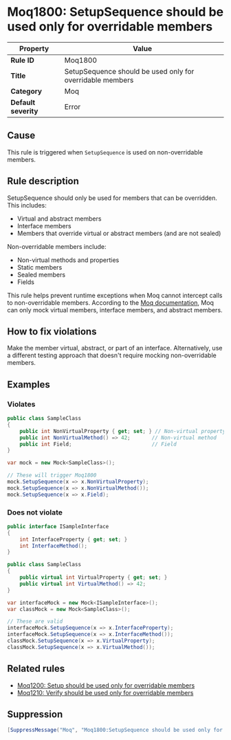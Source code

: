 # Moq1800: SetupSequence should be used only for overridable members

| Property                   | Value                                                                                                                               |
|----------------------------|-------------------------------------------------------------------------------------------------------------------------------------|
| **Rule ID**                | Moq1800                                                                                                                            |
| **Title**                  | SetupSequence should be used only for overridable members                                                                         |
| **Category**               | Moq                                                                                                                                |
| **Default severity**       | Error                                                                                                                              |

## Cause

This rule is triggered when `SetupSequence` is used on non-overridable members.

## Rule description

SetupSequence should only be used for members that can be overridden. This includes:

- Virtual and abstract members
- Interface members
- Members that override virtual or abstract members (and are not sealed)

Non-overridable members include:
- Non-virtual methods and properties
- Static members
- Sealed members
- Fields

This rule helps prevent runtime exceptions when Moq cannot intercept calls to non-overridable members. According to the [Moq documentation](https://github.com/devlooped/moq/wiki/Quickstart#customizing-mock-behavior), Moq can only mock virtual members, interface members, and abstract members.

## How to fix violations

Make the member virtual, abstract, or part of an interface. Alternatively, use a different testing approach that doesn't require mocking non-overridable members.

## Examples

### Violates

```csharp
public class SampleClass
{
    public int NonVirtualProperty { get; set; } // Non-virtual property
    public int NonVirtualMethod() => 42;       // Non-virtual method
    public int Field;                          // Field
}

var mock = new Mock<SampleClass>();

// These will trigger Moq1800
mock.SetupSequence(x => x.NonVirtualProperty);
mock.SetupSequence(x => x.NonVirtualMethod());
mock.SetupSequence(x => x.Field);
```

### Does not violate

```csharp
public interface ISampleInterface
{
    int InterfaceProperty { get; set; }
    int InterfaceMethod();
}

public class SampleClass
{
    public virtual int VirtualProperty { get; set; }
    public virtual int VirtualMethod() => 42;
}

var interfaceMock = new Mock<ISampleInterface>();
var classMock = new Mock<SampleClass>();

// These are valid
interfaceMock.SetupSequence(x => x.InterfaceProperty);
interfaceMock.SetupSequence(x => x.InterfaceMethod());
classMock.SetupSequence(x => x.VirtualProperty);
classMock.SetupSequence(x => x.VirtualMethod());
```

## Related rules

- [Moq1200: Setup should be used only for overridable members](Moq1200.md)
- [Moq1210: Verify should be used only for overridable members](Moq1210.md)

## Suppression

```csharp
[SuppressMessage("Moq", "Moq1800:SetupSequence should be used only for overridable members", Justification = "Justified reason")]
```